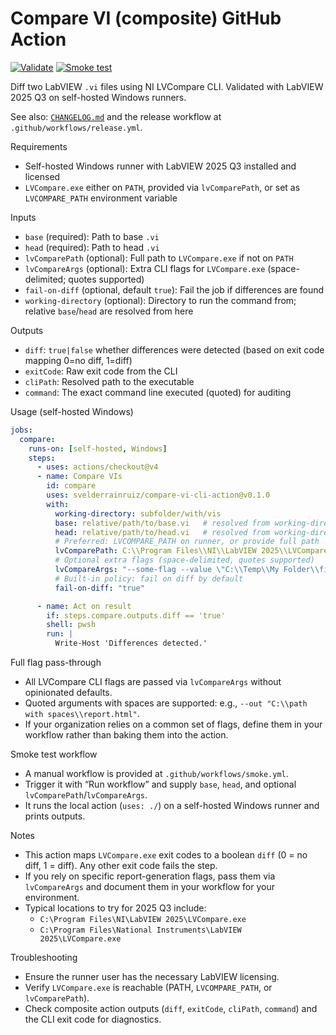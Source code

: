 # Compare VI (composite) GitHub Action

[![Validate](https://github.com/svelderrainruiz/compare-vi-cli-action/actions/workflows/validate.yml/badge.svg)](https://github.com/svelderrainruiz/compare-vi-cli-action/actions/workflows/validate.yml)
[![Smoke test](https://github.com/svelderrainruiz/compare-vi-cli-action/actions/workflows/smoke.yml/badge.svg)](https://github.com/svelderrainruiz/compare-vi-cli-action/actions/workflows/smoke.yml)

Diff two LabVIEW `.vi` files using NI LVCompare CLI. Validated with LabVIEW 2025 Q3 on self-hosted Windows runners.

See also: [`CHANGELOG.md`](./CHANGELOG.md) and the release workflow at `.github/workflows/release.yml`.

Requirements

- Self-hosted Windows runner with LabVIEW 2025 Q3 installed and licensed
- `LVCompare.exe` either on `PATH`, provided via `lvComparePath`, or set as `LVCOMPARE_PATH` environment variable

Inputs

- `base` (required): Path to base `.vi`
- `head` (required): Path to head `.vi`
- `lvComparePath` (optional): Full path to `LVCompare.exe` if not on `PATH`
- `lvCompareArgs` (optional): Extra CLI flags for `LVCompare.exe` (space-delimited; quotes supported)
- `fail-on-diff` (optional, default `true`): Fail the job if differences are found
- `working-directory` (optional): Directory to run the command from; relative `base`/`head` are resolved from here

Outputs

- `diff`: `true|false` whether differences were detected (based on exit code mapping 0=no diff, 1=diff)
- `exitCode`: Raw exit code from the CLI
- `cliPath`: Resolved path to the executable
- `command`: The exact command line executed (quoted) for auditing

Usage (self-hosted Windows)

```yaml
jobs:
  compare:
    runs-on: [self-hosted, Windows]
    steps:
      - uses: actions/checkout@v4
      - name: Compare VIs
        id: compare
        uses: svelderrainruiz/compare-vi-cli-action@v0.1.0
        with:
          working-directory: subfolder/with/vis
          base: relative/path/to/base.vi   # resolved from working-directory if set
          head: relative/path/to/head.vi   # resolved from working-directory if set
          # Preferred: LVCOMPARE_PATH on runner, or provide full path
          lvComparePath: C:\\Program Files\\NI\\LabVIEW 2025\\LVCompare.exe
          # Optional extra flags (space-delimited, quotes supported)
          lvCompareArgs: "--some-flag --value \"C:\\Temp\\My Folder\\file.txt\""
          # Built-in policy: fail on diff by default
          fail-on-diff: "true"

      - name: Act on result
        if: steps.compare.outputs.diff == 'true'
        shell: pwsh
        run: |
          Write-Host 'Differences detected.'
```

Full flag pass-through

- All LVCompare CLI flags are passed via `lvCompareArgs` without opinionated defaults.
- Quoted arguments with spaces are supported: e.g., `--out "C:\\path with spaces\\report.html"`.
- If your organization relies on a common set of flags, define them in your workflow rather than baking them into the action.

Smoke test workflow

- A manual workflow is provided at `.github/workflows/smoke.yml`.
- Trigger it with “Run workflow” and supply `base`, `head`, and optional `lvComparePath`/`lvCompareArgs`.
- It runs the local action (`uses: ./`) on a self-hosted Windows runner and prints outputs.

Notes

- This action maps `LVCompare.exe` exit codes to a boolean `diff` (0 = no diff, 1 = diff). Any other exit code fails the step.
- If you rely on specific report-generation flags, pass them via `lvCompareArgs` and document them in your workflow for your environment.
- Typical locations to try for 2025 Q3 include:
  - `C:\Program Files\NI\LabVIEW 2025\LVCompare.exe`
  - `C:\Program Files\National Instruments\LabVIEW 2025\LVCompare.exe`

Troubleshooting

- Ensure the runner user has the necessary LabVIEW licensing.
- Verify `LVCompare.exe` is reachable (PATH, `LVCOMPARE_PATH`, or `lvComparePath`).
- Check composite action outputs (`diff`, `exitCode`, `cliPath`, `command`) and the CLI exit code for diagnostics.
